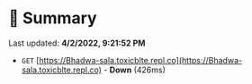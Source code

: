# 📖 Summary
Last updated: **4/2/2022, 9:21:52 PM**

- `GET` [https://Bhadwa-sala.toxicblte.repl.co](https://Bhadwa-sala.toxicblte.repl.co) - **Down** (426ms)
